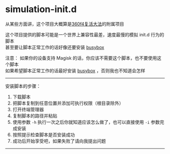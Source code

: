 # simulation-init.d


从某些方面讲，这个项目大概算是[360f4复活大法][3mptros]的附属项目

这个项目提供的脚本可能是一个世界上兼容性最差，速度最慢的模拟 init.d 行为的脚本  
甚至要让脚本正常工作的话好像还要安装 [busybox][meefikbusybox]

注意：
如果你的设备支持 Magisk 的话，你应该不需要这个脚本，也不要使用这个脚本  
如果希望脚本正常工作的话最好安装 [busybox][meefikbusybox] ，否则我也不知道会怎样


****
	
安装脚本的步骤：
1. 下载脚本
2. 把脚本复制到任意位置并添加可执行权限（根目录除外）
3. 打开终端管理器
4. 复制脚本的路径并粘贴
5. 使用参数 `-h` 执行一次之后你就知道应该怎么做了，也可以直接使用 `-i` 参数完成安装
6. 按照提示检查脚本是否安装成功
7. 成功后开始享受吧，如果失败了请向我提出问题

*******************
[3mptros]:https://github.com/funnypro/360f4
[meefikbusybox]:https://github.com/meefik/busybox